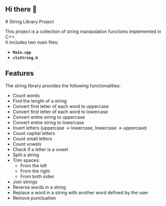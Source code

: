## Hi there 👋

<!--
**I'm Shahid 🌞

🌸 Who I'm?

- Devloper who is trying the best to be best 🪶
- Interested in c++💡
- Cybersecurity student 🍃
- If you are passionate person and your energy is unlimited, then you are in the best place for you🪐
- Lifes is beautiful ❤️

## skills: 💪
- C++
- Git & GitHub
- Microsoft Office


## Contact me 📜
- Email: shahid.dev27@gmail.com
- linkedIn: https://www.linkedin.com/in/shahid-q-63b68937a?utm_source=share&utm_campaign=share_via&utm_content=profile&utm_medium=android_app


Bye❤️
--># String Library Project

This project is a collection of string manipulation functions implemented in C++.  
It includes two main files:

- **`Main.cpp`**
- **`clsString.h`**

## Features

The string library provides the following functionalities:

- Count words
- Find the length of a string
- Convert first letter of each word to uppercase
- Convert first letter of each word to lowercase
- Convert entire string to uppercase
- Convert entire string to lowercase
- Invert letters (uppercase → lowercase, lowercase → uppercase)
- Count capital letters
- Count small letters
- Count vowels
- Check if a letter is a vowel
- Split a string
- Trim spaces:
  - From the left
  - From the right
  - From both sides
- Join strings
- Reverse words in a string
- Replace a word in a string with another word defined by the user
- Remove punctuation

